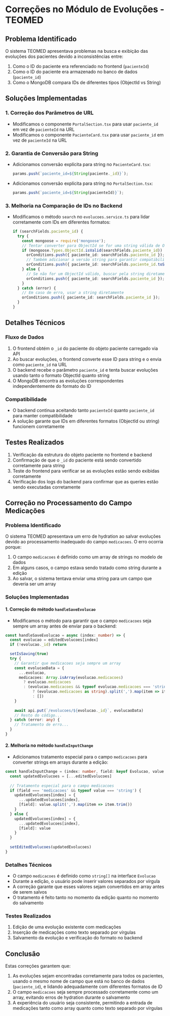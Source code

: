 # Correções no Módulo de Evoluções - TEOMED

## Problema Identificado

O sistema TEOMED apresentava problemas na busca e exibição das evoluções dos pacientes devido a inconsistências entre:

1. Como o ID do paciente era referenciado no frontend (`pacienteId`)
2. Como o ID do paciente era armazenado no banco de dados (`paciente_id`)
3. Como o MongoDB compara IDs de diferentes tipos (ObjectId vs String)

## Soluções Implementadas

### 1. Correção dos Parâmetros de URL

- Modificamos o componente `PortalSection.tsx` para usar `paciente_id` em vez de `pacienteId` na URL
- Modificamos o componente `PacienteCard.tsx` para usar `paciente_id` em vez de `pacienteId` na URL

### 2. Garantia de Conversão para String

- Adicionamos conversão explícita para string no `PacienteCard.tsx`:
  ```typescript
  params.push(`paciente_id=${String(paciente._id)}`);
  ```

- Adicionamos conversão explícita para string no `PortalSection.tsx`:
  ```typescript
  params.push(`paciente_id=${String(pacienteId)}`);
  ```

### 3. Melhoria na Comparação de IDs no Backend

- Modificamos o método `search` no `evolucoes.service.ts` para lidar corretamente com IDs em diferentes formatos:
  ```typescript
  if (searchFields.paciente_id) {
    try {
      const mongoose = require('mongoose');
      // Tentar converter para ObjectId se for uma string válida de ObjectId
      if (mongoose.Types.ObjectId.isValid(searchFields.paciente_id)) {
        orConditions.push({ paciente_id: searchFields.paciente_id });
        // Também adicionar a versão string para garantir compatibilidade
        orConditions.push({ paciente_id: searchFields.paciente_id.toString() });
      } else {
        // Se não for um ObjectId válido, buscar pela string diretamente
        orConditions.push({ paciente_id: searchFields.paciente_id });
      }
    } catch (error) {
      // Em caso de erro, usar a string diretamente
      orConditions.push({ paciente_id: searchFields.paciente_id });
    }
  }
  ```

## Detalhes Técnicos

### Fluxo de Dados

1. O frontend obtém o `_id` do paciente do objeto paciente carregado via API
2. Ao buscar evoluções, o frontend converte esse ID para string e o envia como `paciente_id` na URL
3. O backend recebe o parâmetro `paciente_id` e tenta buscar evoluções usando tanto o formato ObjectId quanto string
4. O MongoDB encontra as evoluções correspondentes independentemente do formato do ID

### Compatibilidade

- O backend continua aceitando tanto `pacienteId` quanto `paciente_id` para manter compatibilidade
- A solução garante que IDs em diferentes formatos (ObjectId ou string) funcionem corretamente

## Testes Realizados

1. Verificação da estrutura do objeto paciente no frontend e backend
2. Confirmação de que o `_id` do paciente está sendo convertido corretamente para string
3. Teste do frontend para verificar se as evoluções estão sendo exibidas corretamente
4. Verificação dos logs do backend para confirmar que as queries estão sendo executadas corretamente

## Correção no Processamento do Campo Medicações

### Problema Identificado

O sistema TEOMED apresentava um erro de hydration ao salvar evoluções devido ao processamento inadequado do campo `medicacoes`. O erro ocorria porque:

1. O campo `medicacoes` é definido como um array de strings no modelo de dados
2. Em alguns casos, o campo estava sendo tratado como string durante a edição
3. Ao salvar, o sistema tentava enviar uma string para um campo que deveria ser um array

### Soluções Implementadas

#### 1. Correção do método `handleSaveEvolucao`

- Modificamos o método para garantir que o campo `medicacoes` seja sempre um array antes de enviar para o backend:

```typescript
const handleSaveEvolucao = async (index: number) => {
  const evolucao = editedEvolucoes[index]
  if (!evolucao._id) return

  setIsSaving(true)
  try {
    // Garantir que medicacoes seja sempre um array
    const evolucaoData = {
      ...evolucao,
      medicacoes: Array.isArray(evolucao.medicacoes) 
        ? evolucao.medicacoes 
        : (evolucao.medicacoes && typeof evolucao.medicacoes === 'string' 
            ? (evolucao.medicacoes as string).split(',').map(item => item.trim()) 
            : [])
    }
    
    await api.put(`/evolucoes/${evolucao._id}`, evolucaoData)
    // Resto do código...
  } catch (error: any) {
    // Tratamento de erro...
  }
}
```

#### 2. Melhoria no método `handleInputChange`

- Adicionamos tratamento especial para o campo `medicacoes` para converter strings em arrays durante a edição:

```typescript
const handleInputChange = (index: number, field: keyof Evolucao, value: any) => {
  const updatedEvolucoes = [...editedEvolucoes]
  
  // Tratamento especial para o campo medicacoes
  if (field === 'medicacoes' && typeof value === 'string') {
    updatedEvolucoes[index] = {
      ...updatedEvolucoes[index],
      [field]: value.split(',').map(item => item.trim())
    }
  } else {
    updatedEvolucoes[index] = {
      ...updatedEvolucoes[index],
      [field]: value
    }
  }
  
  setEditedEvolucoes(updatedEvolucoes)
}
```

### Detalhes Técnicos

- O campo `medicacoes` é definido como `string[]` na interface `Evolucao`
- Durante a edição, o usuário pode inserir valores separados por vírgula
- A correção garante que esses valores sejam convertidos em array antes de serem salvos
- O tratamento é feito tanto no momento da edição quanto no momento do salvamento

### Testes Realizados

1. Edição de uma evolução existente com medicações
2. Inserção de medicações como texto separado por vírgulas
3. Salvamento da evolução e verificação do formato no backend

## Conclusão

Estas correções garantem que:

1. As evoluções sejam encontradas corretamente para todos os pacientes, usando o mesmo nome de campo que está no banco de dados (`paciente_id`), e lidando adequadamente com diferentes formatos de ID
2. O campo `medicacoes` seja sempre processado corretamente como um array, evitando erros de hydration durante o salvamento
3. A experiência do usuário seja consistente, permitindo a entrada de medicações tanto como array quanto como texto separado por vírgulas
